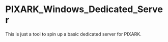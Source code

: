 # PIXARK_Windows_Dedicated_Server
This is just a tool to spin up a basic dedicated server for PIXARK.
